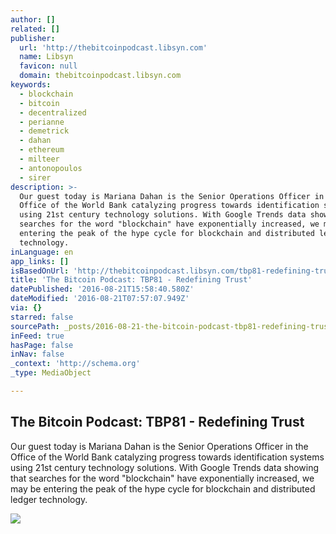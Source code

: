 ```yaml
---
author: []
related: []
publisher:
  url: 'http://thebitcoinpodcast.libsyn.com'
  name: Libsyn
  favicon: null
  domain: thebitcoinpodcast.libsyn.com
keywords:
  - blockchain
  - bitcoin
  - decentralized
  - perianne
  - demetrick
  - dahan
  - ethereum
  - milteer
  - antonopoulos
  - sirer
description: >-
  Our guest today is Mariana Dahan is the Senior Operations Officer in the
  Office of the World Bank catalyzing progress towards identification systems
  using 21st century technology solutions. With Google Trends data showing that
  searches for the word "blockchain" have exponentially increased, we may be
  entering the peak of the hype cycle for blockchain and distributed ledger
  technology.
inLanguage: en
app_links: []
isBasedOnUrl: 'http://thebitcoinpodcast.libsyn.com/tbp81-redefining-trust'
title: 'The Bitcoin Podcast: TBP81 - Redefining Trust'
datePublished: '2016-08-21T15:58:40.580Z'
dateModified: '2016-08-21T07:57:07.949Z'
via: {}
starred: false
sourcePath: _posts/2016-08-21-the-bitcoin-podcast-tbp81-redefining-trust.md
inFeed: true
hasPage: false
inNav: false
_context: 'http://schema.org'
_type: MediaObject

---
```

<article style=""><h1>The Bitcoin Podcast: TBP81 - Redefining Trust</h1><p>Our guest today is Mariana Dahan is the Senior Operations Officer in the Office of the World Bank catalyzing progress towards identification systems using 21st century technology solutions. With Google Trends data showing that searches for the word "blockchain" have exponentially increased, we may be entering the peak of the hype cycle for blockchain and distributed ledger technology.</p><img src="http://assets.libsyn.com/content/12530179?height=250&amp;width=250&amp;overlay=true" /></article>